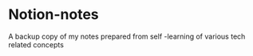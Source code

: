 # Notion-notes
A backup copy of my notes prepared from self -learning of various tech related concepts

